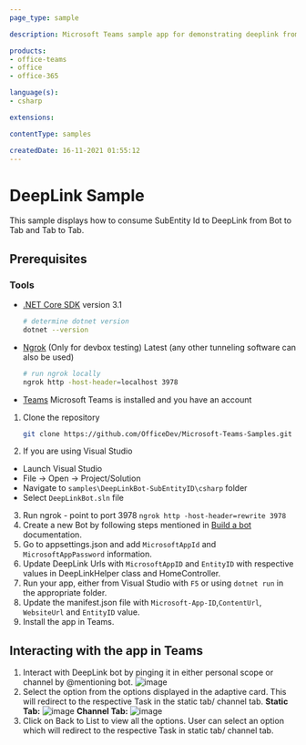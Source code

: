 ```yaml
---
page_type: sample

description: Microsoft Teams sample app for demonstrating deeplink from Bot chat to Tab consuming Subentity ID

products:
- office-teams
- office
- office-365

language(s):
- csharp

extensions:

contentType: samples

createdDate: 16-11-2021 01:55:12
---
```


# DeepLink Sample

This sample displays how to consume SubEntity Id to DeepLink from Bot to Tab and Tab to Tab.

## Prerequisites

### Tools

- [.NET Core SDK](https://dotnet.microsoft.com/download) version 3.1
  ```bash
  # determine dotnet version
  dotnet --version
  ```
  
- [Ngrok](https://ngrok.com/download) (Only for devbox testing) Latest (any other tunneling software can also be used)
  ```bash
  # run ngrok locally
  ngrok http -host-header=localhost 3978
  ```
- [Teams](https://teams.microsoft.com) Microsoft Teams is installed and you have an account

1. Clone the repository
   ```bash
   git clone https://github.com/OfficeDev/Microsoft-Teams-Samples.git
   ```
2. If you are using Visual Studio
- Launch Visual Studio
- File -> Open -> Project/Solution
- Navigate to ```samples\DeepLinkBot-SubEntityID\csharp``` folder
- Select ```DeepLinkBot.sln``` file
3. Run ngrok - point to port 3978
   ```ngrok http -host-header=rewrite 3978```
4. Create a new Bot by following steps mentioned in [Build a bot](https://docs.microsoft.com/en-us/microsoftteams/platform/bots/what-are-bots?view=msteams-client-js-latest#build--a-bot-for-teams-with-the-microsoft-bot-framework) documentation.
5. Go to appsettings.json and add ```MicrosoftAppId``` and  ```MicrosoftAppPassword``` information.
6. Update DeepLink Urls with ```MicrosoftAppID``` and  ```EntityID``` with respective values in DeepLinkHelper class and HomeController.
7. Run your app, either from Visual Studio with ```F5``` or using ```dotnet run``` in the appropriate folder.
8. Update the manifest.json file with ```Microsoft-App-ID```,```ContentUrl```, ```WebsiteUrl``` and ```EntityID``` value.
9. Install the app in Teams.

## Interacting with the app in Teams
1. Interact with DeepLink bot by pinging it in either personal scope or channel by @mentioning bot. 
![image](https://user-images.githubusercontent.com/50989436/115546364-91e52200-a2c2-11eb-8c94-0ac87427758a.png)
1. Select the option from the options displayed in the adaptive card. This will redirect to the respective Task in the static tab/ channel tab.
**Static Tab:**
![image](https://user-images.githubusercontent.com/50989436/115546429-a4f7f200-a2c2-11eb-879f-36cccde4a03f.png)
**Channel Tab:**
![image](https://user-images.githubusercontent.com/50989436/115546556-ce188280-a2c2-11eb-95cc-b880f4b89cd2.png)
1. Click on Back to List to view all the options. User can select an option which will redirect to the respective Task in static tab/ channel tab.

